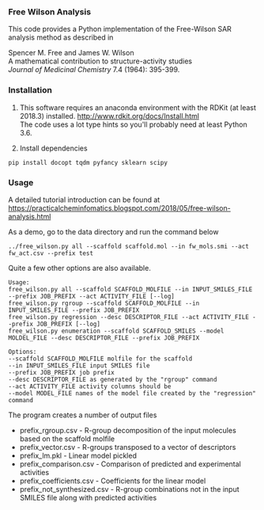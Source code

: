 ### Free Wilson Analysis

This code provides a Python implementation of the Free-Wilson SAR analysis method as described in

Spencer M. Free and James W. Wilson  
A mathematical contribution to structure-activity studies  
 *Journal of Medicinal Chemistry* 7.4 (1964): 395-399.
 
### Installation

1. This software requires an anaconda environment with the RDKit (at least 2018.3) installed. 
http://www.rdkit.org/docs/Install.html  
The code uses a lot type hints so you'll probably need at least Python 3.6.


2. Install dependencies  
```commandline
pip install docopt tqdm pyfancy sklearn scipy
```
 
### Usage
A detailed tutorial introduction can be found at https://practicalcheminfomatics.blogspot.com/2018/05/free-wilson-analysis.html

As a demo, go to the data directory and run the command below 
```commandline
../free_wilson.py all --scaffold scaffold.mol --in fw_mols.smi --act fw_act.csv --prefix test
```
Quite a few other options are also available.  
```commandline
Usage:
free_wilson.py all --scaffold SCAFFOLD_MOLFILE --in INPUT_SMILES_FILE --prefix JOB_PREFIX --act ACTIVITY_FILE [--log]
free_wilson.py rgroup --scaffold SCAFFOLD_MOLFILE --in INPUT_SMILES_FILE --prefix JOB_PREFIX
free_wilson.py regression --desc DESCRIPTOR_FILE --act ACTIVITY_FILE --prefix JOB_PREFIX [--log]
free_wilson.py enumeration --scaffold SCAFFOLD_SMILES --model MOLDEL_FILE --desc DESCRIPTOR_FILE --prefix JOB_PREFIX

Options:
--scaffold SCAFFOLD_MOLFILE molfile for the scaffold
--in INPUT_SMILES_FILE input SMILES file
--prefix JOB_PREFIX job prefix
--desc DESCRIPTOR_FILE as generated by the "rgroup" command
--act ACTIVITY_FILE activity columns should be
--model MODEL_FILE names of the model file created by the "regression" command
```

The program creates a number of output files  
- prefix_rgroup.csv - R-group decomposition of the input molecules based on the scaffold molfile
- prefix_vector.csv - R-groups transposed to a vector of descriptors
- prefix_lm.pkl - Linear model pickled 
- prefix_comparison.csv - Comparison of predicted and experimental activities
- prefix_coefficients.csv - Coefficients for the linear model
- prefix_not_synthesized.csv - R-group combinations not in the input SMILES file along with predicted activities



